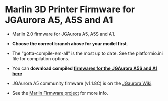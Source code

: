﻿# Marlin 3D Printer Firmware for JGAurora A5, A5S and A1

- Marlin 2.0 firmware for JGAurora A5, A5S and A1. 

- **Choose the correct branch above for your model first**. 
- The "gotta-compile-em-all" is the most up to date. See the platformio.ini file for compilation options.

- You can **download compiled [firmwares for the JGAurora A5S and A1 here](https://firmware.jgaurorawiki.com)**
- JGAurora A5 community firmware (v1.1.8C) is on the [JGaurora Wiki](https://jgaurorawiki.com).

- See the [Marlin Firmware project](https://marlinfw.org) for more info.
